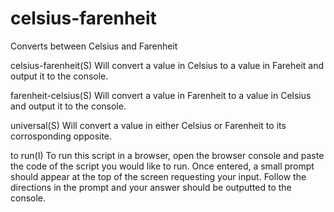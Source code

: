 # celsius-farenheit
Converts between Celsius and Farenheit

celsius-farenheit(S)
Will convert a value in Celsius to a value in Fareheit and output it to the console. 

farenheit-celsius(S)
Will convert a value in Farenheit to a value in Celsius and output it to the console.

universal(S)
Will convert a value in either Celsius or Farenheit to its corrosponding opposite.

to run(I)
To run this script in a browser, open the browser console and paste the code of the script you would like to run. Once entered, a small prompt should appear at the top of the screen requesting your input. Follow the directions in the prompt and your answer should be outputted to the console.
